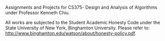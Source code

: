 Assignments and Projects for CS375- Design and Analysis of Algorithms under Professor Kenneth Chiu.

All works are subjected to the Student Academic Honesty Code under the State University of New York, Binghamton University. Please refer to: http://www.binghamton.edu/watson/about/honesty-policy.pdf.
